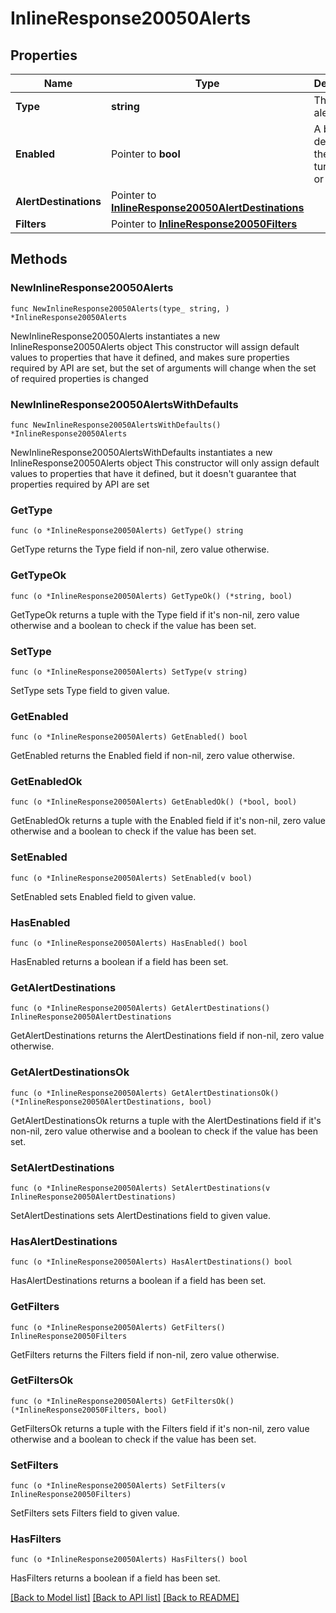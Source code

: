 # InlineResponse20050Alerts

## Properties

Name | Type | Description | Notes
------------ | ------------- | ------------- | -------------
**Type** | **string** | The type of alert | 
**Enabled** | Pointer to **bool** | A boolean depicting if the alert is turned on or off | [optional] 
**AlertDestinations** | Pointer to [**InlineResponse20050AlertDestinations**](InlineResponse20050AlertDestinations.md) |  | [optional] 
**Filters** | Pointer to [**InlineResponse20050Filters**](InlineResponse20050Filters.md) |  | [optional] 

## Methods

### NewInlineResponse20050Alerts

`func NewInlineResponse20050Alerts(type_ string, ) *InlineResponse20050Alerts`

NewInlineResponse20050Alerts instantiates a new InlineResponse20050Alerts object
This constructor will assign default values to properties that have it defined,
and makes sure properties required by API are set, but the set of arguments
will change when the set of required properties is changed

### NewInlineResponse20050AlertsWithDefaults

`func NewInlineResponse20050AlertsWithDefaults() *InlineResponse20050Alerts`

NewInlineResponse20050AlertsWithDefaults instantiates a new InlineResponse20050Alerts object
This constructor will only assign default values to properties that have it defined,
but it doesn't guarantee that properties required by API are set

### GetType

`func (o *InlineResponse20050Alerts) GetType() string`

GetType returns the Type field if non-nil, zero value otherwise.

### GetTypeOk

`func (o *InlineResponse20050Alerts) GetTypeOk() (*string, bool)`

GetTypeOk returns a tuple with the Type field if it's non-nil, zero value otherwise
and a boolean to check if the value has been set.

### SetType

`func (o *InlineResponse20050Alerts) SetType(v string)`

SetType sets Type field to given value.


### GetEnabled

`func (o *InlineResponse20050Alerts) GetEnabled() bool`

GetEnabled returns the Enabled field if non-nil, zero value otherwise.

### GetEnabledOk

`func (o *InlineResponse20050Alerts) GetEnabledOk() (*bool, bool)`

GetEnabledOk returns a tuple with the Enabled field if it's non-nil, zero value otherwise
and a boolean to check if the value has been set.

### SetEnabled

`func (o *InlineResponse20050Alerts) SetEnabled(v bool)`

SetEnabled sets Enabled field to given value.

### HasEnabled

`func (o *InlineResponse20050Alerts) HasEnabled() bool`

HasEnabled returns a boolean if a field has been set.

### GetAlertDestinations

`func (o *InlineResponse20050Alerts) GetAlertDestinations() InlineResponse20050AlertDestinations`

GetAlertDestinations returns the AlertDestinations field if non-nil, zero value otherwise.

### GetAlertDestinationsOk

`func (o *InlineResponse20050Alerts) GetAlertDestinationsOk() (*InlineResponse20050AlertDestinations, bool)`

GetAlertDestinationsOk returns a tuple with the AlertDestinations field if it's non-nil, zero value otherwise
and a boolean to check if the value has been set.

### SetAlertDestinations

`func (o *InlineResponse20050Alerts) SetAlertDestinations(v InlineResponse20050AlertDestinations)`

SetAlertDestinations sets AlertDestinations field to given value.

### HasAlertDestinations

`func (o *InlineResponse20050Alerts) HasAlertDestinations() bool`

HasAlertDestinations returns a boolean if a field has been set.

### GetFilters

`func (o *InlineResponse20050Alerts) GetFilters() InlineResponse20050Filters`

GetFilters returns the Filters field if non-nil, zero value otherwise.

### GetFiltersOk

`func (o *InlineResponse20050Alerts) GetFiltersOk() (*InlineResponse20050Filters, bool)`

GetFiltersOk returns a tuple with the Filters field if it's non-nil, zero value otherwise
and a boolean to check if the value has been set.

### SetFilters

`func (o *InlineResponse20050Alerts) SetFilters(v InlineResponse20050Filters)`

SetFilters sets Filters field to given value.

### HasFilters

`func (o *InlineResponse20050Alerts) HasFilters() bool`

HasFilters returns a boolean if a field has been set.


[[Back to Model list]](../README.md#documentation-for-models) [[Back to API list]](../README.md#documentation-for-api-endpoints) [[Back to README]](../README.md)


